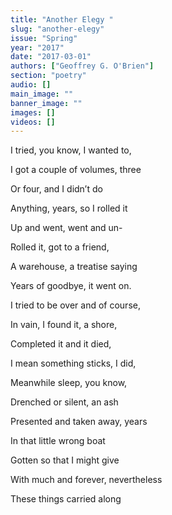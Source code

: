 ```yaml
---
title: "Another Elegy "
slug: "another-elegy"
issue: "Spring"
year: "2017"
date: "2017-03-01"
authors: ["Geoffrey G. O'Brien"]
section: "poetry"
audio: []
main_image: ""
banner_image: ""
images: []
videos: []
---
```

I tried, you know, I wanted to,

 I got a couple of volumes, three

 Or four, and I didn’t do

 Anything, years, so I rolled it

 Up and went, went and un-

 Rolled it, got to a friend,

 A warehouse, a treatise saying

 Years of goodbye, it went on.

 I tried to be over and of course,

 In vain, I found it, a shore,

 Completed it and it died,

 I mean something sticks, I did,

 Meanwhile sleep, you know,

 Drenched or silent, an ash

 Presented and taken away, years

 In that little wrong boat

 Gotten so that I might give

 With much and forever, nevertheless

 These things carried along

